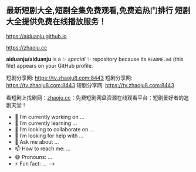 ## 最新短剧大全,短剧全集免费观看,免费追热门排行 短剧大全提供免费在线播放服务！

<https://aiduanju.github.io>


<https://zhaoju.cc>

**aiduanju/aiduanju** is a ✨ _special_ ✨ repository because its `README.md` (this file) appears on your GitHub profile.

短剧分享网: <https://tv.zhaoju8.com:8443>
短剧分享网: <https://tv.zhaoju8.com:8443>
短剧分享网: <https://tv.zhaoju8.com:8443>


看短剧上找剧网：[zhaoju.cc](https://zhaoju.cc)：免费短剧网盘资源在线观看平台：短剧爱好者的追剧天堂！

- 🔭 I’m currently working on ...
- 🌱 I’m currently learning ...
- 👯 I’m looking to collaborate on ...
- 🤔 I’m looking for help with ...
- 💬 Ask me about ...
- 📫 How to reach me: ...
- 😄 Pronouns: ...
- ⚡ Fun fact: ...
-->
